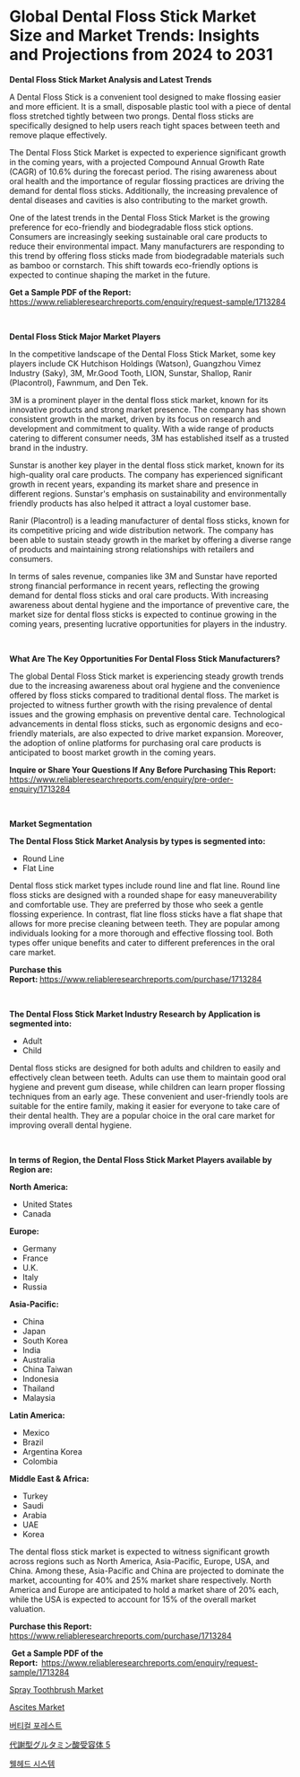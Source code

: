 <p><h1>Global Dental Floss Stick Market Size and Market Trends: Insights and Projections from 2024 to 2031</h1></p><p><strong>Dental Floss Stick Market Analysis and Latest Trends</strong></p>
<p><p>A Dental Floss Stick is a convenient tool designed to make flossing easier and more efficient. It is a small, disposable plastic tool with a piece of dental floss stretched tightly between two prongs. Dental floss sticks are specifically designed to help users reach tight spaces between teeth and remove plaque effectively.</p><p>The Dental Floss Stick Market is expected to experience significant growth in the coming years, with a projected Compound Annual Growth Rate (CAGR) of 10.6% during the forecast period. The rising awareness about oral health and the importance of regular flossing practices are driving the demand for dental floss sticks. Additionally, the increasing prevalence of dental diseases and cavities is also contributing to the market growth.</p><p>One of the latest trends in the Dental Floss Stick Market is the growing preference for eco-friendly and biodegradable floss stick options. Consumers are increasingly seeking sustainable oral care products to reduce their environmental impact. Many manufacturers are responding to this trend by offering floss sticks made from biodegradable materials such as bamboo or cornstarch. This shift towards eco-friendly options is expected to continue shaping the market in the future.</p></p>
<p><strong>Get a Sample PDF of the Report:&nbsp;</strong> <a href="https://www.reliableresearchreports.com/enquiry/request-sample/1713284">https://www.reliableresearchreports.com/enquiry/request-sample/1713284</a></p>
<p>&nbsp;</p>
<p><strong>Dental Floss Stick Major Market Players</strong></p>
<p><p>In the competitive landscape of the Dental Floss Stick Market, some key players include CK Hutchison Holdings (Watson), Guangzhou Vimez Industry (Saky), 3M, Mr.Good Tooth, LION, Sunstar, Shallop, Ranir (Placontrol), Fawnmum, and Den Tek.</p><p>3M is a prominent player in the dental floss stick market, known for its innovative products and strong market presence. The company has shown consistent growth in the market, driven by its focus on research and development and commitment to quality. With a wide range of products catering to different consumer needs, 3M has established itself as a trusted brand in the industry.</p><p>Sunstar is another key player in the dental floss stick market, known for its high-quality oral care products. The company has experienced significant growth in recent years, expanding its market share and presence in different regions. Sunstar's emphasis on sustainability and environmentally friendly products has also helped it attract a loyal customer base.</p><p>Ranir (Placontrol) is a leading manufacturer of dental floss sticks, known for its competitive pricing and wide distribution network. The company has been able to sustain steady growth in the market by offering a diverse range of products and maintaining strong relationships with retailers and consumers.</p><p>In terms of sales revenue, companies like 3M and Sunstar have reported strong financial performance in recent years, reflecting the growing demand for dental floss sticks and oral care products. With increasing awareness about dental hygiene and the importance of preventive care, the market size for dental floss sticks is expected to continue growing in the coming years, presenting lucrative opportunities for players in the industry.</p></p>
<p>&nbsp;</p>
<p><strong>What Are The Key Opportunities For Dental Floss Stick Manufacturers?</strong></p>
<p><p>The global Dental Floss Stick market is experiencing steady growth trends due to the increasing awareness about oral hygiene and the convenience offered by floss sticks compared to traditional dental floss. The market is projected to witness further growth with the rising prevalence of dental issues and the growing emphasis on preventive dental care. Technological advancements in dental floss sticks, such as ergonomic designs and eco-friendly materials, are also expected to drive market expansion. Moreover, the adoption of online platforms for purchasing oral care products is anticipated to boost market growth in the coming years.</p></p>
<p><strong>Inquire or Share Your Questions If Any Before Purchasing This Report:</strong> <a href="https://www.reliableresearchreports.com/enquiry/pre-order-enquiry/1713284">https://www.reliableresearchreports.com/enquiry/pre-order-enquiry/1713284</a></p>
<p>&nbsp;</p>
<p><strong>Market Segmentation</strong></p>
<p><strong>The Dental Floss Stick Market Analysis by types is segmented into:</strong></p>
<p><ul><li>Round Line</li><li>Flat Line</li></ul></p>
<p><p>Dental floss stick market types include round line and flat line. Round line floss sticks are designed with a rounded shape for easy maneuverability and comfortable use. They are preferred by those who seek a gentle flossing experience. In contrast, flat line floss sticks have a flat shape that allows for more precise cleaning between teeth. They are popular among individuals looking for a more thorough and effective flossing tool. Both types offer unique benefits and cater to different preferences in the oral care market.</p></p>
<p><strong>Purchase this Report:&nbsp;</strong><a href="https://www.reliableresearchreports.com/purchase/1713284">https://www.reliableresearchreports.com/purchase/1713284</a></p>
<p>&nbsp;</p>
<p><strong>The Dental Floss Stick Market Industry Research by Application is segmented into:</strong></p>
<p><ul><li>Adult</li><li>Child</li></ul></p>
<p><p>Dental floss sticks are designed for both adults and children to easily and effectively clean between teeth. Adults can use them to maintain good oral hygiene and prevent gum disease, while children can learn proper flossing techniques from an early age. These convenient and user-friendly tools are suitable for the entire family, making it easier for everyone to take care of their dental health. They are a popular choice in the oral care market for improving overall dental hygiene.</p></p>
<p>&nbsp;</p>
<p><strong>In terms of Region, the Dental Floss Stick Market Players available by Region are:</strong></p>
<p>
    <p> <strong> North America: </strong>
        <ul>
            <li>United States</li>
            <li>Canada</li>
        </ul>
        </p> 
    <p> <strong> Europe: </strong>
        <ul>
            <li>Germany</li>
            <li>France</li>
            <li>U.K.</li>
            <li>Italy</li>
            <li>Russia</li>
        </ul>
        </p> 
    <p> <strong> Asia-Pacific: </strong>
        <ul>
            <li>China</li>
            <li>Japan</li>
            <li>South Korea</li>
            <li>India</li>
            <li>Australia</li>
            <li>China Taiwan</li>
            <li>Indonesia</li>
            <li>Thailand</li>
            <li>Malaysia</li>
        </ul>
        </p> 
    <p> <strong> Latin America: </strong>
        <ul>
            <li>Mexico</li>
            <li>Brazil</li>
            <li>Argentina Korea</li>
            <li>Colombia</li>
        </ul>
        </p> 
    <p> <strong> Middle East & Africa: </strong>
        <ul>
            <li>Turkey</li>
            <li>Saudi</li>
            <li>Arabia</li>
            <li>UAE</li>
            <li>Korea</li>
        </ul>
    </p>
    </p>
<p><p>The dental floss stick market is expected to witness significant growth across regions such as North America, Asia-Pacific, Europe, USA, and China. Among these, Asia-Pacific and China are projected to dominate the market, accounting for 40% and 25% market share respectively. North America and Europe are anticipated to hold a market share of 20% each, while the USA is expected to account for 15% of the overall market valuation.</p></p>
<p><strong>Purchase this Report: </strong><a href="https://www.reliableresearchreports.com/purchase/1713284">https://www.reliableresearchreports.com/purchase/1713284</a></p>
<p>&nbsp;<strong>Get a Sample PDF of the Report:&nbsp;&nbsp;</strong><a href="https://www.reliableresearchreports.com/enquiry/request-sample/1713284">https://www.reliableresearchreports.com/enquiry/request-sample/1713284</a></p>
<p><strong></strong></p>
<p><p><a href="https://github.com/brenzgnarento/Market-Research-Report-List-1/blob/main/spray-toothbrush-market.md">Spray Toothbrush Market</a></p><p><a href="https://issuu.com/reportprime-2/docs/ascites-market-size-2030.pptx">Ascites Market</a></p><p><a href="https://github.com/nuekbpymrrz5/Market-Research-Report-List-1/blob/main/62892725645.md">버티컬 포레스트</a></p><p><a href="https://github.com/hilmi-2a/Market-Research-Report-List-1/blob/main/30232316273.md">代謝型グルタミン酸受容体 5</a></p><p><a href="https://github.com/BrettWeberrt8767765/Market-Research-Report-List-1/blob/main/17113455646.md">웰헤드 시스템</a></p></p>
